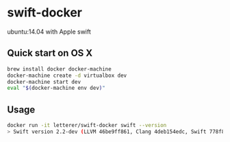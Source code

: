 # swift-docker
ubuntu:14.04 with Apple swift

## Quick start on OS X

```bash
brew install docker docker-machine
docker-machine create -d virtualbox dev
docker-machine start dev
eval "$(docker-machine env dev)"
```

## Usage

```bash
docker run -it letterer/swift-docker swift --version
> Swift version 2.2-dev (LLVM 46be9ff861, Clang 4deb154edc, Swift 778f82939c)
```
